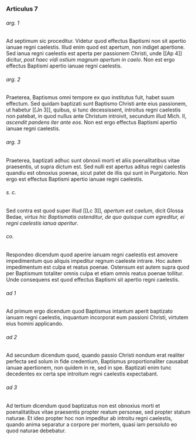 ### Articulus 7

###### arg. 1
Ad septimum sic proceditur. Videtur quod effectus Baptismi non sit apertio ianuae regni caelestis. Illud enim quod est apertum, non indiget apertione. Sed ianua regni caelestis est aperta per passionem Christi, unde [[Ap 4]] dicitur, *post haec vidi ostium magnum apertum in caelo*. Non est ergo effectus Baptismi apertio ianuae regni caelestis.

###### arg. 2
Praeterea, Baptismus omni tempore ex quo institutus fuit, habet suum effectum. Sed quidam baptizati sunt Baptismo Christi ante eius passionem, ut habetur [[Jn 3]], quibus, si tunc decessissent, introitus regni caelestis non patebat, in quod nullus ante Christum introivit, secundum illud Mich. II, *ascendit pandens iter ante eos*. Non est ergo effectus Baptismi apertio ianuae regni caelestis.

###### arg. 3
Praeterea, baptizati adhuc sunt obnoxii morti et aliis poenalitatibus vitae praesentis, ut supra dictum est. Sed nulli est apertus aditus regni caelestis quandiu est obnoxius poenae, sicut patet de illis qui sunt in Purgatorio. Non ergo est effectus Baptismi apertio ianuae regni caelestis.

###### s. c.
Sed contra est quod super illud [[Lc 3]], *apertum est caelum*, dicit Glossa Bedae, *virtus hic Baptismatis ostenditur, de quo quisque cum egreditur, ei regni caelestis ianua aperitur*.

###### co.
Respondeo dicendum quod aperire ianuam regni caelestis est amovere impedimentum quo aliquis impeditur regnum caeleste intrare. Hoc autem impedimentum est culpa et reatus poenae. Ostensum est autem supra quod per Baptismum totaliter omnis culpa et etiam omnis reatus poenae tollitur. Unde consequens est quod effectus Baptismi sit apertio regni caelestis.

###### ad 1
Ad primum ergo dicendum quod Baptismus intantum aperit baptizato ianuam regni caelestis, inquantum incorporat eum passioni Christi, virtutem eius homini applicando.

###### ad 2
Ad secundum dicendum quod, quando passio Christi nondum erat realiter perfecta sed solum in fide credentium, Baptismus proportionaliter causabat ianuae apertionem, non quidem in re, sed in spe. Baptizati enim tunc decedentes ex certa spe introitum regni caelestis expectabant.

###### ad 3
Ad tertium dicendum quod baptizatus non est obnoxius morti et poenalitatibus vitae praesentis propter reatum personae, sed propter statum naturae. Et ideo propter hoc non impeditur ab introitu regni caelestis, quando anima separatur a corpore per mortem, quasi iam persoluto eo quod naturae debebatur.

